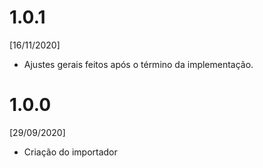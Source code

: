 # 1.0.1
[16/11/2020]

- Ajustes gerais feitos após o término da implementação.

# 1.0.0
[29/09/2020]

- Criação do importador
